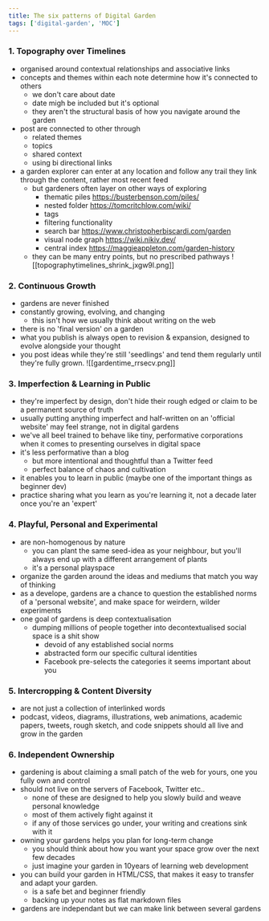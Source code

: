 ```yaml
---
title: The six patterns of Digital Garden
tags: ['digital-garden', 'MOC']
---
```


### 1. Topography over Timelines 
- organised around contextual relationships and associative links
- concepts and themes within each note determine how it's connected to others
	- we don't care about date
	- date migh be included but it's optional
	- they aren't the structural basis of how you navigate around the garden
- post are connected to other through
	- related themes
	- topics
	- shared context 
	- using bi directional links
- a garden explorer can enter at any location and follow any trail they link through the content, rather most recent feed
	- but gardeners often layer on other ways of exploring
		- thematic piles https://busterbenson.com/piles/
		- nested folder https://tomcritchlow.com/wiki/
		- tags
		- filtering functionality
		- search bar https://www.christopherbiscardi.com/garden
		- visual node graph https://wiki.nikiv.dev/
		- central index https://maggieappleton.com/garden-history
	- they can be many entry points, but no prescribed pathways
![[topographytimelines_shrink_jxgw9l.png]]

### 2. Continuous Growth
- gardens are never finished
- constantly growing, evolving, and changing
	- this isn't how we usually think about writing on the web
- there is no 'final version' on a garden
- what you publish is always open to revision & expansion, designed to evolve alongside your thought
- you post ideas while they're still 'seedlings' and tend them regularly until they're fully grown.
![[gardentime_rrsecv.png]]


### 3. Imperfection & Learning in Public
- they're imperfect by design, don't hide their rough edged or claim to be a permanent source of truth
- usually putting anything imperfect and half-written on an 'official website' may feel strange, not in digital gardens
- we've all beel trained to behave like tiny, performative corporations when it comes to presenting ourselves in digital space
- it's less performative than a blog
	- but more intentional and thoughtful than a Twitter feed
	- perfect balance of chaos and cultivation
- it enables you to learn in public (maybe one of the important things as beginner dev)
- practice sharing what you learn as you're learning it, not a decade later once you're an 'expert'



### 4. Playful, Personal and Experimental
- are non-homogenous by nature
	- you can plant the same seed-idea as your neighbour, but you'll always end up with a different arrangement of plants
	- it's a personal playspace
- organize the garden around the ideas and mediums that match you way of thinking
- as a develope, gardens are a chance to question the established norms of a 'personal website', and make space for weirdern, wilder experiments
- one goal of gardens is deep contextualisation
	- dumping millions of people together into decontextualised social space is a shit show
		- devoid of any established social norms
		- abstracted form our specific cultural identities
		- Facebook pre-selects the categories it seems important about you


### 5. Intercropping & Content Diversity
- are not just a collection of interlinked words
- podcast, videos, diagrams, illustrations, web animations, academic papers, tweets, rough sketch, and code snippets should all live and grow in the garden


### 6. Independent Ownership
- gardening is about claiming a small patch of the web for yours, one you fully own and control
- should not live on the servers of Facebook, Twitter etc..
	- none of these are designed to help you slowly build and weave personal knowledge
	- most of them actively fight against it
	- if any of those services go under, your writing and creations sink with it
- owning your gardens helps you plan for long-term change
	- you should think about how you want your space grow over the next few decades
	- just imagine your garden in 10years of learning web development
- you can build your garden in HTML/CSS, that makes it easy to transfer and adapt your garden.
	- is a safe bet and beginner friendly
	- backing up your notes as flat markdown files
- gardens are independant but we can make link between several gardens
